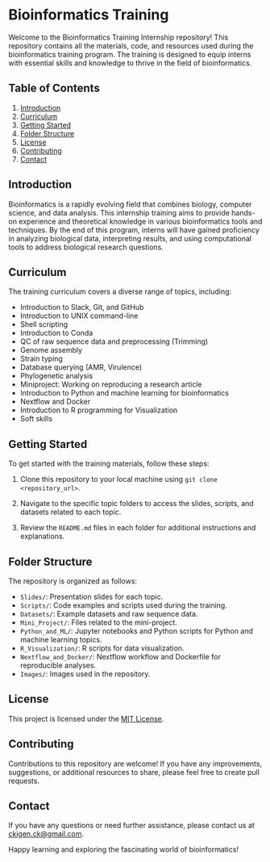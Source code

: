 # Bioinformatics Training 

Welcome to the Bioinformatics Training Internship repository! This repository contains all the materials, code, and resources used during the bioinformatics training program. The training is designed to equip interns with essential skills and knowledge to thrive in the field of bioinformatics.

## Table of Contents

1. [Introduction](#introduction)
2. [Curriculum](#curriculum)
3. [Getting Started](#getting-started)
4. [Folder Structure](#folder-structure)
5. [License](#license)
6. [Contributing](#contributing)
7. [Contact](#contact)

## Introduction

Bioinformatics is a rapidly evolving field that combines biology, computer science, and data analysis. This internship training aims to provide hands-on experience and theoretical knowledge in various bioinformatics tools and techniques. By the end of this program, interns will have gained proficiency in analyzing biological data, interpreting results, and using computational tools to address biological research questions.

## Curriculum

The training curriculum covers a diverse range of topics, including:

- Introduction to Slack, Git, and GitHub
- Introduction to UNIX command-line
- Shell scripting
- Introduction to Conda
- QC of raw sequence data and preprocessing (Trimming)
- Genome assembly
- Strain typing
- Database querying (AMR, Virulence)
- Phylogenetic analysis
- Miniproject: Working on reproducing a research article
- Introduction to Python and machine learning for bioinformatics
- Nextflow and Docker
- Introduction to R programming for Visualization
- Soft skills

## Getting Started

To get started with the training materials, follow these steps:

1. Clone this repository to your local machine using `git clone <repository_url>`.

2. Navigate to the specific topic folders to access the slides, scripts, and datasets related to each topic.

3. Review the `README.md` files in each folder for additional instructions and explanations.

## Folder Structure

The repository is organized as follows:

- `Slides/`: Presentation slides for each topic.
- `Scripts/`: Code examples and scripts used during the training.
- `Datasets/`: Example datasets and raw sequence data.
- `Mini_Project/`: Files related to the mini-project.
- `Python_and_ML/`: Jupyter notebooks and Python scripts for Python and machine learning topics.
- `R_Visualization/`: R scripts for data visualization.
- `Nextflow_and_Docker/`: Nextflow workflow and Dockerfile for reproducible analyses.
- `Images/`: Images used in the repository.

## License

This project is licensed under the [MIT License](LICENSE).

## Contributing

Contributions to this repository are welcome! If you have any improvements, suggestions, or additional resources to share, please feel free to create pull requests.

## Contact

If you have any questions or need further assistance, please contact us at [ckigen.ck@gmail.com](mailto:ckigen.ck@gmail.com).

Happy learning and exploring the fascinating world of bioinformatics!

